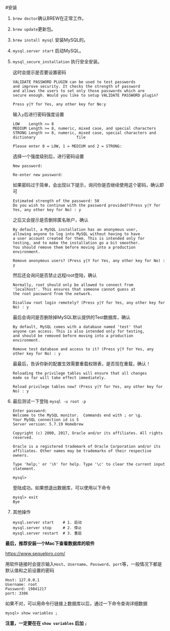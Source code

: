 #安装

1. `brew doctor`确认BREW在正常工作。

2. `brew update`更新包。

3. `brew install mysql` 安装MySQL的。

4. `mysql.server start` 启动MySQL。

5. `mysql_secure_installation` 执行安全安装。

   这时会提示是否要设置密码

   ```shell
   VALIDATE PASSWORD PLUGIN can be used to test passwords
   and improve security. It checks the strength of password
   and allows the users to set only those passwords which are
   secure enough. Would you like to setup VALIDATE PASSWORD plugin?

   Press y|Y for Yes, any other key for No:y
   ```

   输入`y`后进行密码强度设置

   ```shell
   LOW    Length >= 8
   MEDIUM Length >= 8, numeric, mixed case, and special characters
   STRONG Length >= 8, numeric, mixed case, special characters and dictionary                  file

   Please enter 0 = LOW, 1 = MEDIUM and 2 = STRONG: 
   ```

   选择一个强度级别后，进行密码设置

   ```shell
   New password: 

   Re-enter new password: 
   ```

   如果密码过于简单，会出现以下提示，询问你是否继续使用这个密码，确认即可

   ```shell
   Estimated strength of the password: 50 
   Do you wish to continue with the password provided?(Press y|Y for Yes, any other key for No) : y
   ```

   之后又会提示是否删除匿名账户，确认

   ```shell
   By default, a MySQL installation has an anonymous user,
   allowing anyone to log into MySQL without having to have
   a user account created for them. This is intended only for
   testing, and to make the installation go a bit smoother.
   You should remove them before moving into a production
   environment.

   Remove anonymous users? (Press y|Y for Yes, any other key for No) : y
   ```

   然后还会询问是否禁止远程root登陆，确认

   ```shell
   Normally, root should only be allowed to connect from
   'localhost'. This ensures that someone cannot guess at
   the root password from the network.

   Disallow root login remotely? (Press y|Y for Yes, any other key for No) : y
   ```

   最后会询问是否删除掉MySQL默认提供的Test数据库，确认

   ```shell
   By default, MySQL comes with a database named 'test' that
   anyone can access. This is also intended only for testing,
   and should be removed before moving into a production
   environment.

   Remove test database and access to it? (Press y|Y for Yes, any other key for No) : y
   ```

   最最后，告诉你新的配置生效需要重载权限表，是否现在重载，确认！

   ```shell
   Reloading the privilege tables will ensure that all changes
   made so far will take effect immediately.

   Reload privilege tables now? (Press y|Y for Yes, any other key for No) : y
   ```

6. 最后测试一下登陆 `mysql -u root -p`

   ```shell
   Enter password: 
   Welcome to the MySQL monitor.  Commands end with ; or \g.
   Your MySQL connection id is 5
   Server version: 5.7.19 Homebrew

   Copyright (c) 2000, 2017, Oracle and/or its affiliates. All rights reserved.

   Oracle is a registered trademark of Oracle Corporation and/or its
   affiliates. Other names may be trademarks of their respective
   owners.

   Type 'help;' or '\h' for help. Type '\c' to clear the current input statement.

   mysql> 
   ```

   登陆成功。如果想退出数据库，可以使用以下命令

   ```shell
   mysql> exit
   Bye
   ```

7. 其他操作

   ```shell
   mysql.server start    # 1. 启动
   mysql.server stop     # 2. 停止
   mysql.server restart  # 3. 重启
   ```

**最后，推荐安装一个Mac下查看数据库的软件**

https://www.sequelpro.com/

用软件链接时会提示输入`Host`、`Username`、`Password`、`port`等，一般情况下都是默认值和之前设置的密码

```
Host: 127.0.0.1
Username: root
Password: 19841217
port: 3306
```

如果不对，可以用命令行链接上数据库以后，通过一下命令查询详细数据

```shell
mysql> show variables ;
```

**注意，一定要在在 `show variables` 后加 `;`**